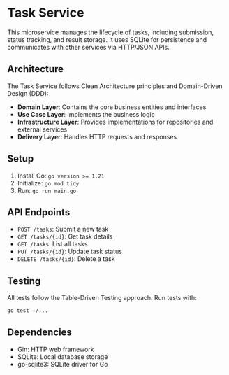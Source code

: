 # Task Service

This microservice manages the lifecycle of tasks, including submission, status tracking, and result storage. It uses SQLite for persistence and communicates with other services via HTTP/JSON APIs.

## Architecture

The Task Service follows Clean Architecture principles and Domain-Driven Design (DDD):

- **Domain Layer**: Contains the core business entities and interfaces
- **Use Case Layer**: Implements the business logic
- **Infrastructure Layer**: Provides implementations for repositories and external services
- **Delivery Layer**: Handles HTTP requests and responses

## Setup

1. Install Go: `go version >= 1.21`
2. Initialize: `go mod tidy`
3. Run: `go run main.go`

## API Endpoints

- `POST /tasks`: Submit a new task
- `GET /tasks/{id}`: Get task details
- `GET /tasks`: List all tasks
- `PUT /tasks/{id}`: Update task status
- `DELETE /tasks/{id}`: Delete a task

## Testing

All tests follow the Table-Driven Testing approach. Run tests with:

```bash
go test ./...
```

## Dependencies

- Gin: HTTP web framework
- SQLite: Local database storage
- go-sqlite3: SQLite driver for Go
